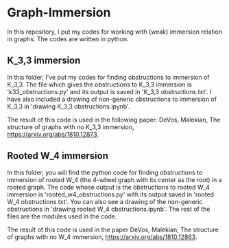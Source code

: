 # Graph-Immersion


In this repository, I put my codes for working with (weak) immersion relation in graphs. The codes are written in python.


## K_3,3 immersion
In this folder, I've put my codes for finding obstructions to immersion of K_3,3. The file which gives the obstructions to K_3,3 immersion is 'k33_obstructions.py' and its output is
saved in 'K_3,3 obstructions.txt'. I have also included a drawing of non-generic obstructions to immersion of K_3,3 in 'drawing K_3,3 obstructions.ipynb'.

The result of this code is used in the following paper: DeVos, Malekian, The structure of graphs with no K_3,3 immersion, https://arxiv.org/abs/1810.12873.


## Rooted W_4 immersion
In this folder, you will find the python code for finding obstructions to immersion of rooted W_4 (the 4-wheel graph with its center as the root) in a rooted graph.
The code whose output is the obstructions to rooted W_4 immersion is 'rooted_w4_obstructions.py' with its output saved in 'rooted W_4 obstructions.txt'. You can also see a drawing of the non-generic
obstructions in 'drawing rooted W_4 obstructions.ipynb'. The rest of the files are the modules used in the code. 

The result of this code is used in the paper DeVos, Malekian, The structure of graphs with no W_4 immersion, https://arxiv.org/abs/1810.12863.
